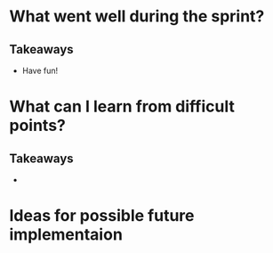 # What went well during the sprint?

### 

## Takeaways

* Have fun!

# What can I learn from difficult points?

### 

## Takeaways

* 

# Ideas for possible future implementaion

### 
